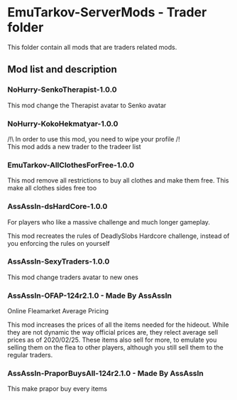 # EmuTarkov-ServerMods - Trader folder
This folder contain all mods that are traders related mods.


## Mod list and description


### NoHurry-SenkoTherapist-1.0.0
This mod change the Therapist avatar to Senko avatar

### NoHurry-KokoHekmatyar-1.0.0
/!\ In order to use this mod, you need to wipe your profile /!\
This mod adds a new trader to the tradeer list

### EmuTarkov-AllClothesForFree-1.0.0
This mod remove all restrictions to buy all clothes and make them free. This make all clothes sides free too

### AssAssIn-dsHardCore-1.0.0
For players who like a massive challenge and much longer gameplay.

This mod recreates the rules of DeadlySlobs Hardcore challenge, instead of you enforcing the rules on yourself

### AssAssIn-SexyTraders-1.0.0
This mod change traders avatar to new ones

### AssAssIn-OFAP-124r2.1.0 - Made By AssAssIn
Online Fleamarket Average Pricing

This mod increases the prices of all the items needed for the hideout.
While they are not dynamic the way official prices are, they relect average sell prices as of 2020/02/25.
These items also sell for more, to emulate you selling them on the flea to other players, although you still sell them to the regular traders.

### AssAssIn-PraporBuysAll-124r2.1.0 - Made By AssAssIn
This make prapor buy every items